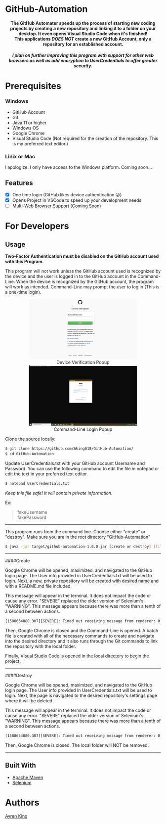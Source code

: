 # GitHub-Automation

<h4 align="center">
    The GitHub Automater speeds up the process of starting new coding projects by creating a new repository 
and linking it to a folder on your desktop. It even opens Visual Studio Code when it's finished!<br />This applications <em>DOES NOT</em> create a new GitHub Account, only a repository for an established account.</h4>
<h5 align="center">
    I plan on further improving this program with support for other web browsers as well as add encryption to UserCredentials to offer greater security.
</h5>


# Prerequisites
### Windows
- GitHub Account
- Git
- Java 11 or higher
- Windows OS
- Google Chrome 
- Visual Studio Code (Not required for the creation of the repository. This is my preferred text editor.)

### Linix or Mac
I apologize. I only have access to the Windows platform. Coming soon...

## Features
- [x] One time login (GitHub likes device authentication 😜)
- [x] Opens Project in VSCode to speed up your development needs
- [ ] Multi-Web Browser Support (Coming Soon)

# For Developers
## Usage

**Two-Factor Authentication must be disabled on the GitHub account used with this Program.** 

This program will not work unless the GitHub account used is recognized by the device and the user is logged in to the GitHub account in the Command-Line. When the device is recognized by  the GitHub account, the program will work as intended. Command-Line may prompt the user to log in (This is a one-time login). 

<p align="center">
    <img src="images\gitHubDeviceVerificaton.jpg" width="350px" alt="Device"/>
    <br />Device Verification Popup<br />
    <img src="images\Command_Line_login.png" width="350px" alt="Command Line Login"/>
    <br />Command-Line Login Popup<br />
</p>

Clone the source locally:

```sh
$ git clone https://github.com/Aking618/GitHub-Automation/
$ cd GitHub-Automation
```

Update UserCredentials.txt with your GitHub account Username and Password. You can use the following command to edit the file in notepad or edit the text in your preferred text editor.

```sh
$ notepad UserCredentials.txt
```
<p>
<em>Keep this file safe! It will contain private information.</em>
</p>

Ex:
>fakeUsername <br />
fakePassword





___

This program runs from the command line. Choose either "create" or "destroy". Make sure you are in the root directory "GitHub-Automation"

```sh
$ java -jar target/github-automation-1.0.0.jar [create or destroy] [fileName]
```
---

####Create

<p>
Google Chrome will be opened, maximized, and navigated to the GitHub login page. The User info provided in UserCredentials.txt will be used to login. Next, a new, private repository will be created with desired name and with a README.md file included.
</p>
<p>
This message will appear in the terminal. It does not impact the code or cause any error. "SEVERE" replaced the older version of Selenium's "WARNING". This message appears because there was more than a tenth of a second between actions.
</p>

```sh
[1588654880.307][SEVERE]: Timed out receiving message from renderer: 0.100
```

<p>
Then, Google Chrome is closed and the Command-Line is opened.  A batch file is created with all of the necessary commands to create and navigate into the desired directory and it also runs through the Git commands to link the repository with the local folder.
</p>

<p>
Finally, Visual Studio Code is opened in the local directory to begin the project.
</p>


---

####Destroy

<p>
Google Chrome will be opened, maximized, and navigated to the GitHub login page. The User info provided in UserCredentials.txt will be used to login. Next, the page is navigated to the desired repository's settings page where it will be deleted.
</p>
<p>
This message will appear in the terminal. It does not impact the code or cause any error. "SEVERE" replaced the older version of Selenium's "WARNING". This message appears because there was more than a tenth of a second between actions.
</p>

```sh
[1588654880.307][SEVERE]: Timed out receiving message from renderer: 0.100
```

<p>
Then, Google Chrome is closed. The local folder will NOT be removed.
</p>

---



## Built With
- [Apache Maven](http://maven.apache.org/)
- [Selenium](https://selenium.dev)

# Authors
<a href=https://github.com/aking618>Ayren King </a>
